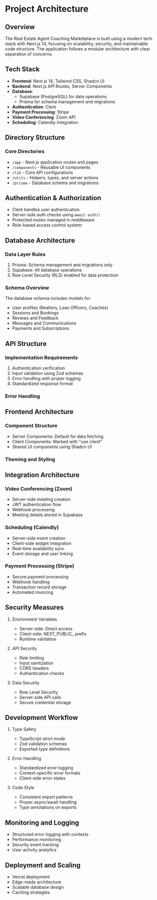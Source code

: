 # Project Architecture

## Overview
The Real Estate Agent Coaching Marketplace is built using a modern tech stack with Next.js 14, focusing on scalability, security, and maintainable code structure. The application follows a modular architecture with clear separation of concerns.

## Tech Stack
- **Frontend**: Next.js 14, Tailwind CSS, Shadcn UI
- **Backend**: Next.js API Routes, Server Components
- **Database**: 
  - Supabase (PostgreSQL) for data operations
  - Prisma for schema management and migrations
- **Authentication**: Clerk
- **Payment Processing**: Stripe
- **Video Conferencing**: Zoom API
- **Scheduling**: Calendly Integration

## Directory Structure

### Core Directories
- `/app` - Next.js application routes and pages
- `/components` - Reusable UI components
- `/lib` - Core API configurations
- `/utils` - Helpers, types, and server actions
- `/prisma` - Database schema and migrations

## Authentication & Authorization
- Clerk handles user authentication
- Server-side auth checks using `await auth()`
- Protected routes managed in middleware
- Role-based access control system:

## Database Architecture
### Data Layer Rules
1. Prisma: Schema management and migrations only
2. Supabase: All database operations
3. Row Level Security (RLS) enabled for data protection

### Schema Overview
The database schema includes models for:
- User profiles (Realtors, Loan Officers, Coaches)
- Sessions and Bookings
- Reviews and Feedback
- Messages and Communications
- Payments and Subscriptions

## API Structure
### Implementation Requirements
1. Authentication verification
2. Input validation using Zod schemas
3. Error handling with proper logging
4. Standardized response format

### Error Handling

## Frontend Architecture
### Component Structure
- Server Components: Default for data fetching
- Client Components: Marked with "use client"
- Shared UI components using Shadcn UI

### Theming and Styling

## Integration Architecture
### Video Conferencing (Zoom)
- Server-side meeting creation
- JWT authentication flow
- Webhook processing
- Meeting details stored in Supabase

### Scheduling (Calendly)
- Server-side event creation
- Client-side widget integration
- Real-time availability sync
- Event storage and user linking

### Payment Processing (Stripe)
- Secure payment processing
- Webhook handling
- Transaction record storage
- Automated invoicing

## Security Measures
1. Environment Variables
   - Server-side: Direct access
   - Client-side: NEXT_PUBLIC_ prefix
   - Runtime validation

2. API Security
   - Rate limiting
   - Input sanitization
   - CORS headers
   - Authentication checks

3. Data Security
   - Row Level Security
   - Server-side API calls
   - Secure credential storage

## Development Workflow
1. Type Safety
   - TypeScript strict mode
   - Zod validation schemas
   - Exported type definitions

2. Error Handling
   - Standardized error logging
   - Context-specific error formats
   - Client-side error states

3. Code Style
   - Consistent import patterns
   - Proper async/await handling
   - Type annotations on exports

## Monitoring and Logging
- Structured error logging with contexts
- Performance monitoring
- Security event tracking
- User activity analytics

## Deployment and Scaling
- Vercel deployment
- Edge-ready architecture
- Scalable database design
- Caching strategies
